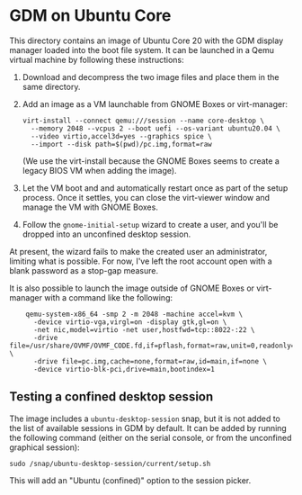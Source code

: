 # GDM on Ubuntu Core

This directory contains an image of Ubuntu Core 20 with the GDM
display manager loaded into the boot file system.  It can be launched
in a Qemu virtual machine by following these instructions:

1. Download and decompress the two image files and place them in the
   same directory.

2. Add an image as a VM launchable from GNOME Boxes or virt-manager:
    ```
    virt-install --connect qemu:///session --name core-desktop \
      --memory 2048 --vcpus 2 --boot uefi --os-variant ubuntu20.04 \
      --video virtio,accel3d=yes --graphics spice \
      --import --disk path=$(pwd)/pc.img,format=raw
    ```
    (We use the virt-install because the GNOME Boxes seems to create a
    legacy BIOS VM when adding the image).

3. Let the VM boot and and automatically restart once as part of the
   setup process.  Once it settles, you can close the virt-viewer
   window and manage the VM with GNOME Boxes.

4. Follow the `gnome-initial-setup` wizard to create a user, and
   you'll be dropped into an unconfined desktop session.

At present, the wizard fails to make the created user an
administrator, limiting what is possible.  For now, I've left the root
account open with a blank password as a stop-gap measure.

It is also possible to launch the image outside of GNOME Boxes or
virt-manager with a command like the following:

```
    qemu-system-x86_64 -smp 2 -m 2048 -machine accel=kvm \
      -device virtio-vga,virgl=on -display gtk,gl=on \
      -net nic,model=virtio -net user,hostfwd=tcp::8022-:22 \
      -drive file=/usr/share/OVMF/OVMF_CODE.fd,if=pflash,format=raw,unit=0,readonly=on \
      -drive file=pc.img,cache=none,format=raw,id=main,if=none \
      -device virtio-blk-pci,drive=main,bootindex=1
```

## Testing a confined desktop session

The image includes a `ubuntu-desktop-session` snap, but it is not
added to the list of available sessions in GDM by default.  It can be
added by running the following command (either on the serial console,
or from the unconfined graphical session):

    sudo /snap/ubuntu-desktop-session/current/setup.sh

This will add an "Ubuntu (confined)" option to the session picker.
